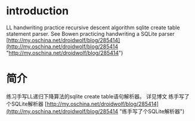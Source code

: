 # introduction #
LL handwriting practice recursive descent algorithm sqlite create table statement parser. See Bowen practicing handwriting a SQLite parser [http://my.oschina.net/droidwolf/blog/285414](http://my.oschina.net/droidwolf/blog/285414 "http://my.oschina.net/droidwolf/blog/285414")

# 简介 #
练习手写LL递归下降算法的sqlite create table语句解析器。
详见博文 练手写了个SQLite解析器 [http://my.oschina.net/droidwolf/blog/285414](http://my.oschina.net/droidwolf/blog/285414 "练手写了个SQLite解析器")
